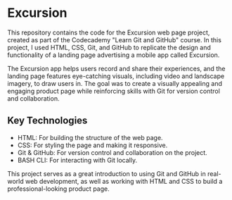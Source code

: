 # Excursion

This repository contains the code for the Excursion web page project, created as part of the Codecademy "Learn Git and GitHub" course. In this project, I used HTML, CSS, Git, and GitHub to replicate the design and functionality of a landing page advertising a mobile app called Excursion.

The Excursion app helps users record and share their experiences, and the landing page features eye-catching visuals, including video and landscape imagery, to draw users in. The goal was to create a visually appealing and engaging product page while reinforcing skills with Git for version control and collaboration.

## Key Technologies
- HTML: For building the structure of the web page.
- CSS: For styling the page and making it responsive.
- Git & GitHub: For version control and collaboration on the project.
- BASH CLI: For interacting with Git locally.

This project serves as a great introduction to using Git and GitHub in real-world web development, as well as working with HTML and CSS to build a professional-looking product page.
